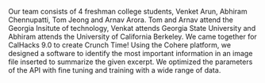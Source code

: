 Our team consists of 4 freshman college students, Venket Arun, Abhiram Chennupatti, Tom Jeong and Arnav Arora. Tom and Arnav attend the Georgia Insitute
of technology, Venkat attends Georgia State University and Abhiram attends the University of California Berkeley. We came together for CalHacks 9.0 to
create Crunch Time! Using the Cohere platform, we designed a software to identify the most important information in an image file inserted to summarize the given excerpt. We optimized the parameters of the API with fine tuning and training with a wide range of data.
